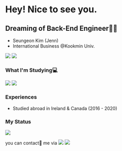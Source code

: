 # Hey! Nice to see you.

## Dreaming of Back-End Engineer👩‍💻
- Seungeon Kim (Jenn)
- International Business @Kookmin Univ.

<a href="https://github.com/tmdtmdqorekf" target="_blank"><img src="https://img.shields.io/badge/Github-232F3E?style=flat-square&logo=Github&logoColor=white"/></a>
<a href="https://blog.naver.com/tmddjsqorekf" target="_blank"><img src="https://img.shields.io/badge/Blog-20c997?style=flat-square&logo=Naver&logoColor=white"/></a>


### What I'm Studying💻
<img src="https://img.shields.io/badge/Python-3776AB?style=for-the-badge&logo=python&logoColor=white" /> <img src="https://img.shields.io/badge/Java-ED8B00?style=for-the-badge&logo=java&logoColor=white" />

### Experiences
- Studied abroad in Ireland & Canada (2016 - 2020)

### My Status
<img src="https://github-readme-stats.vercel.app/api?username=tmdtmdqorekf&theme=dracula&show_icons=true&hide=stars,issues" />

you can contact📧 me via <a href="tmdtmdqorekf@naver.com" target="_blank"><img src="https://img.shields.io/badge/Email-339933?style=flat-square&logo=Naver&logoColor=white"/></a> <a href="tmdtmdqorekf@kookmin.ac.kr" target="_blank"><img src="https://img.shields.io/badge/Gmail-E34F26?style=flat-square&logo=Gmail&logoColor=white"/></a>

